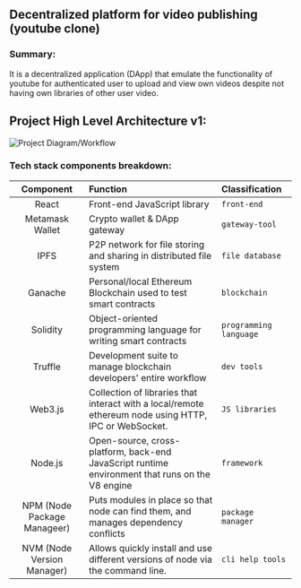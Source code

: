 ## Decentralized platform for video publishing (youtube clone) 

### Summary:
It is a decentralized application (DApp) that emulate the functionality of youtube for authenticated user to upload and view own videos despite not having own libraries of other user video. 


## Project High Level Architecture v1:
![Project Diagram/Workflow](https://i.gyazo.com/6ff57a991440590af1c2d82c1b1f4722.png)


### Tech stack components breakdown:
 
 |Component                    | Function                                                                                             | Classification   
 |:---------------------------:|:-----------------------------------------------------------------------------------------------------|:---------------------|
 | React                       |Front-end JavaScript library                                                                          |`front-end`           |
 | Metamask Wallet             |Crypto wallet & DApp gateway                                                                          |`gateway-tool`        | 
 | IPFS                        |P2P network for file storing and sharing in distributed file system                                   |`file database`       |
 | Ganache                     |Personal/local Ethereum Blockchain used to test smart contracts                                       |`blockchain`          |
 | Solidity                    |Object-oriented programming language for writing smart contracts                                      |`programming language`|
 | Truffle                     |Development suite to manage blockchain developers' entire workflow                                    |`dev tools`           |
 | Web3.js                     |Collection of libraries that interact with a local/remote ethereum node using HTTP, IPC or WebSocket. |`JS libraries`        |
 | Node.js                     |Open-source, cross-platform, back-end JavaScript runtime environment that runs on the V8 engine       |`framework`           |
 | NPM (Node Package Manageer) |Puts modules in place so that node can find them, and manages dependency conflicts                    |`package manager`     |
 | NVM (Node Version Manager)  |Allows quickly install and use different versions of node via the command line.                       |`cli help tools`      |

